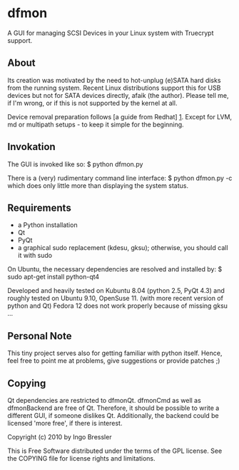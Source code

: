 dfmon
=====

A GUI for managing SCSI Devices in your Linux system with Truecrypt support.

About
-----

Its creation was motivated by the need to hot-unplug (e)SATA hard disks from the
running system. Recent Linux distributions support this for USB devices but
not for SATA devices directly, afaik (the author). Please tell me, if I'm
wrong, or if this is not supported by the kernel at all.

Device removal preparation follows [a guide from Redhat] [1]. Except for LVM,
md or multipath setups - to keep it simple for the beginning.

[1]: http://www.redhat.com/docs/en-US/Red_Hat_Enterprise_Linux/html/Online_Storage_Reconfiguration_Guide/removing_devices.html

Invokation
----------

The GUI is invoked like so:
	$ python dfmon.py

There is a (very) rudimentary command line interface:
	$ python dfmon.py -c
which does only little more than displaying the system status.

Requirements
------------

* a Python installation
* Qt
* PyQt
* a graphical sudo replacement (kdesu, gksu); 
  otherwise, you should call it with sudo 

On Ubuntu, the necessary dependencies are resolved and installed by:
	$ sudo apt-get install python-qt4

Developed and heavily tested on Kubuntu 8.04 (python 2.5, PyQt 4.3) and
roughly tested on Ubuntu 9.10, OpenSuse 11.
(with more recent version of python and Qt)
Fedora 12 does not work properly because of missing gksu ...

Personal Note
-------------

This tiny project serves also for getting familiar with python itself. Hence,
feel free to point me at problems, give suggestions or provide patches ;)

Copying
-------

Qt dependencies are restricted to dfmonQt. dfmonCmd as well as dfmonBackend
are free of Qt. Therefore, it should be possible to write a different GUI, if
someone dislikes Qt. Additionally, the backend could be licensed 'more free', if
there is interest.

Copyright (c) 2010 by Ingo Bressler

This is Free Software distributed under the terms of the GPL license. See the COPYING file for license rights and limitations.

